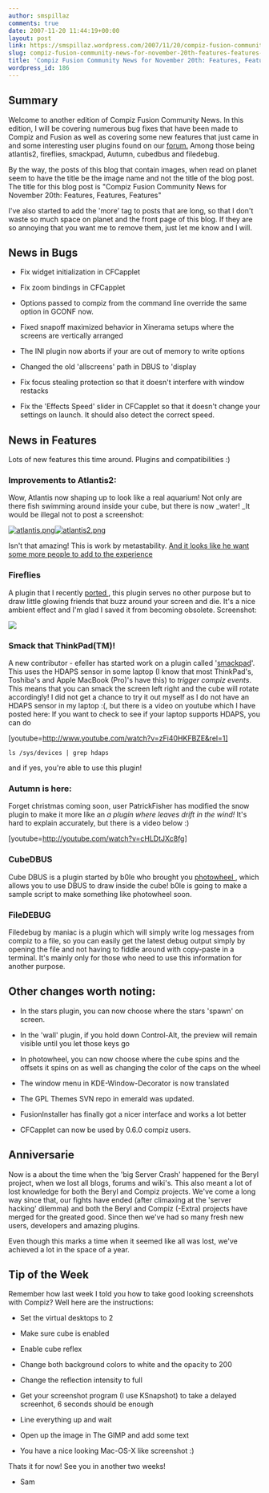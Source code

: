 ```yaml
---
author: smspillaz
comments: true
date: 2007-11-20 11:44:19+00:00
layout: post
link: https://smspillaz.wordpress.com/2007/11/20/compiz-fusion-community-news-for-november-20th-features-features-features/
slug: compiz-fusion-community-news-for-november-20th-features-features-features
title: 'Compiz Fusion Community News for November 20th: Features, Features, Features'
wordpress_id: 186
---
```





## Summary


Welcome to another edition of Compiz Fusion Community News. In this edition, I will be covering numerous bug fixes that have been made to Compiz and Fusion as well as covering some new features that just came in and some interesting user plugins found on our [forum.](http://forum.compiz-fusion.org) Among those being atlantis2, fireflies, smackpad, Autumn, cubedbus and filedebug.

By the way, the posts of this blog that contain images, when read on planet seem to have the title be the image name and not the title of the blog post. The title for this blog post is "Compiz Fusion Community News for November 20th: Features, Features, Features"

I've also started to add the 'more' tag to posts that are long, so that I don't waste so much space on planet and the front page of this blog. If they are so annoying that you want me to remove them, just let me know and I will.


##  <!-- more -->News in Bugs





	
  * Fix widget initialization in CFCapplet

	
  * Fix zoom bindings in CFCapplet

	
  * Options passed to compiz from the command line override the same option in GCONF now.

	
  * Fixed snapoff maximized behavior in Xinerama setups where the screens are vertically arranged

	
  * The INI plugin now aborts if your are out of memory to write options

	
  * Changed the old 'allscreens' path in DBUS to 'display

	
  * Fix focus stealing protection so that it doesn't interfere with window restacks

	
  * Fix the 'Effects Speed' slider in CFCapplet so that it doesn't change your settings on launch. It should also detect the correct speed.




## News in Features


Lots of new features this time around. Plugins and compatibilities :)


###  Improvements to Atlantis2:


Wow, Atlantis now shaping up to look like a real aquarium! Not only are there fish swimming around inside your cube, but there is now _water!  _It would be illegal not to post a screenshot:

[![atlantis.png](http://smspillaz.files.wordpress.com/2007/11/atlantis.thumbnail.png)](http://smspillaz.files.wordpress.com/2007/11/atlantis.png)[![atlantis2.png](http://smspillaz.files.wordpress.com/2007/11/atlantis2.thumbnail.png)](http://smspillaz.files.wordpress.com/2007/11/atlantis2.png)

Isn't that amazing! This is work by metastability. [And it looks like he want some more people to add to the experience ](http://forum.compiz-fusion.org/showpost.php?p=37863&postcount=26)


### Fireflies


A plugin that I recently [ported  ](http://gitweb.compiz-fusion.org/?p=users/smspillaz/fireflies;a=summary), this plugin serves no other purpose but to draw little glowing friends that buzz around your screen and die. It's a nice ambient effect and I'm glad I saved it from becoming obsolete. Screenshot:

![](http://smspillaz.googlepages.com/flies.png/flies-full.jpg)


###  Smack that ThinkPad(TM)!


A new contributor - efeller has started work on a plugin called '[smackpad](http://gitweb.compiz-fusion.org/?p=users/efeller/smackpad;a=summary)'. This uses the HDAPS sensor in some laptop (I know that most ThinkPad's, Toshiba's and Apple MacBook (Pro)'s have this) to _trigger compiz events_. This means that you can smack the screen left right and the cube will rotate accordingly! I did not get a chance to try it out myself as I do not have an HDAPS sensor in my laptop :(, but there is a video on youtube which I have posted here:
If you want to check to see if your laptop supports HDAPS, you can do

[youtube=http://www.youtube.com/watch?v=zFi40HKFBZE&rel=1]

    
    ls /sys/devices | grep hdaps


and if yes, you're able to use this plugin!


### Autumn is here:


Forget christmas coming soon, user PatrickFisher has modified the snow plugin to make it more like an _a plugin where leaves drift in the wind!_ It's hard to explain accurately, but there is a video below :)

[youtube=http://youtube.com/watch?v=cHLDtJXc8fg]


### CubeDBUS


Cube DBUS is a plugin started by b0le who brought you [photowheel ](http://gitweb.compiz-fusion.org/?p=users/b0le/photowheel;a=summary), which allows you to use DBUS to draw inside the cube! b0le is going to make a sample script to make something like photowheel soon.


### FileDEBUG


Filedebug by maniac is a plugin which will simply write log messages from compiz to a file, so you can easily get the latest debug output simply by opening the file and not having to fiddle around with copy-paste in a terminal. It's mainly only for those who need to use this information for another purpose.


## Other changes worth noting:





	
  * In the stars plugin, you can now choose where the stars 'spawn' on screen.

	
  * In the 'wall' plugin, if you hold down Control-Alt, the preview will remain visible until you let those keys go

	
  * In photowheel, you can now choose where the cube spins and the offsets it spins on as well as changing the color of the caps on the wheel

	
  * The window menu in KDE-Window-Decorator is now translated

	
  * The GPL Themes SVN repo in emerald was updated.

	
  * FusionInstaller has finally got a nicer interface and works a lot better

	
  * CFCapplet can now be used by 0.6.0 compiz users.




## Anniversarie


Now is a about the time when the 'big Server Crash' happened for the Beryl project, when we lost all blogs, forums and wiki's. This also meant a lot of lost knowledge for both the Beryl and Compiz projects. We've come a long way since that, our fights have ended (after climaxing at the 'server hacking' dilemma) and both the Beryl and Compiz (-Extra) projects have merged for the greated good. Since then we've had so many fresh new users, developers and amazing plugins.

Even though this marks a time when it seemed like all was lost, we've achieved a lot in the space of a year.


## Tip of the Week


Remember how last week I told you how to take good looking screenshots with Compiz? Well here are the instructions:



	
  * Set the virtual desktops to 2

	
  * Make sure cube is enabled

	
  * Enable cube reflex

	
  * Change both background colors to white and the opacity to 200

	
  * Change the reflection intensity to full

	
  * Get your screenshot program (I use KSnapshot) to take a delayed screenhot, 6 seconds should be enough

	
  * Line everything up and wait

	
  * Open up the image in The GIMP and add some text

	
  * You have a nice looking Mac-OS-X like screenshot :)


Thats it for now! See you in another two weeks!

- Sam
